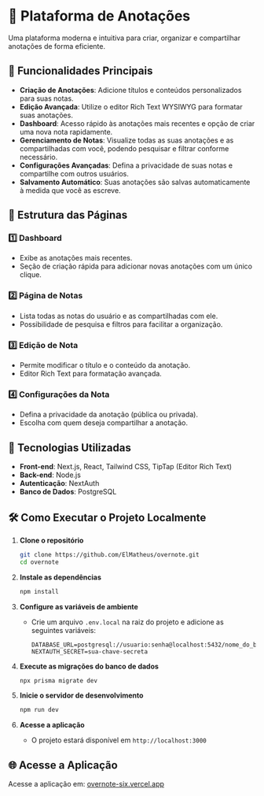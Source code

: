 # 📒 Plataforma de Anotações

Uma plataforma moderna e intuitiva para criar, organizar e compartilhar anotações de forma eficiente.

## 🎯 Funcionalidades Principais

- **Criação de Anotações**: Adicione títulos e conteúdos personalizados para suas notas.
- **Edição Avançada**: Utilize o editor Rich Text WYSIWYG para formatar suas anotações.
- **Dashboard**: Acesso rápido às anotações mais recentes e opção de criar uma nova nota rapidamente.
- **Gerenciamento de Notas**: Visualize todas as suas anotações e as compartilhadas com você, podendo pesquisar e filtrar conforme necessário.
- **Configurações Avançadas**: Defina a privacidade de suas notas e compartilhe com outros usuários.
- **Salvamento Automático**: Suas anotações são salvas automaticamente à medida que você as escreve.

## 📂 Estrutura das Páginas

### 1️⃣ **Dashboard**
- Exibe as anotações mais recentes.
- Seção de criação rápida para adicionar novas anotações com um único clique.

### 2️⃣ **Página de Notas**
- Lista todas as notas do usuário e as compartilhadas com ele.
- Possibilidade de pesquisa e filtros para facilitar a organização.

### 3️⃣ **Edição de Nota**
- Permite modificar o título e o conteúdo da anotação.
- Editor Rich Text para formatação avançada.

### 4️⃣ **Configurações da Nota**
- Defina a privacidade da anotação (pública ou privada).
- Escolha com quem deseja compartilhar a anotação.

## 🚀 Tecnologias Utilizadas

- **Front-end**: Next.js, React, Tailwind CSS, TipTap (Editor Rich Text)
- **Back-end**: Node.js
- **Autenticação**: NextAuth
- **Banco de Dados**: PostgreSQL

## 🛠️ Como Executar o Projeto Localmente

1. **Clone o repositório**
   ```sh
   git clone https://github.com/ElMatheus/overnote.git
   cd overnote
   ```

2. **Instale as dependências**
   ```sh
   npm install
   ```

3. **Configure as variáveis de ambiente**
   - Crie um arquivo `.env.local` na raiz do projeto e adicione as seguintes variáveis:
     ```env
     DATABASE_URL=postgresql://usuario:senha@localhost:5432/nome_do_banco
     NEXTAUTH_SECRET=sua-chave-secreta
     ```

4. **Execute as migrações do banco de dados**
   ```sh
   npx prisma migrate dev
   ```

5. **Inicie o servidor de desenvolvimento**
   ```sh
   npm run dev
   ```

6. **Acesse a aplicação**
   - O projeto estará disponível em `http://localhost:3000`

## 🌐 Acesse a Aplicação

Acesse a aplicação em: [overnote-six.vercel.app](https://overnote-six.vercel.app/dashboard)
